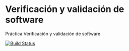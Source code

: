 # Verificación y validación de software

Práctica Verificación y validación de software

[![Build Status](https://travis-ci.org/adrianudc/vvs-practica3.svg?branch=master)](https://travis-ci.org/adrianudc/vvs-practica3)
